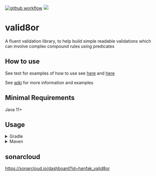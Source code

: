 
[![github workflow](https://img.shields.io/github/workflow/status/hanfak/valid8or/main.yml?style=flat-square)](https://github.com/hanfak/valid8or/actions)
[![](https://jitpack.io/v/hanfak/valid8or.svg)](https://jitpack.io/#hanfak/valid8or)
# valid8or

A fluent validation library, to help build simple readable validations which can involve complex compound rules using predicates

## How to use 

See test for examples of how to use see [here](https://github.com/hanfak/valid8or/tree/main/src/test/java/com/github/hanfak/valid8or/implmentation/couldsatisfy) and [here](https://github.com/hanfak/valid8or/tree/main/src/test/java/com/github/hanfak/valid8or/implmentation/mustsatisfy)

See [wiki](https://github.com/hanfak/valid8or/wiki) for more information and examples

## Minimal Requirements 

Java 11+

## Usage

<details>
<summary>Gradle</summary>
	
Add it in your root build.gradle at the end of repositories:
```groovy
allprojects {
	repositories {
		...
		maven { url 'https://jitpack.io' }
	}
}
```
Add the dependency
```groovy
dependencies {
	implementation 'com.github.hanfak:valid8or:1.0.1'
}
```
</details>

<details>
<summary>Maven</summary>
	
```xml
<repositories>
    ...
    <repository>
        <id>jitpack.io</id>
        <url>https://jitpack.io</url>
    </repository>
    ...
</repositories>

<dependencies>
    ...
    <dependency>
        <groupId>com.github.hanfak</groupId>
        <artifactId>valid8or</artifactId>
        <version>1.0.1</version>
    </dependency>
    ...
</dependencies>
```
</details>

## sonarcloud 

https://sonarcloud.io/dashboard?id=hanfak_valid8or
